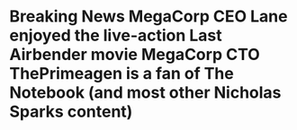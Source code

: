 # Breaking News                                                                                                                                                                                                                                                                                                                                         MegaCorp CEO Lane enjoyed the live-action Last Airbender movie                                                                                                              MegaCorp CTO ThePrimeagen is a fan of The Notebook (and most other Nicholas Sparks content)